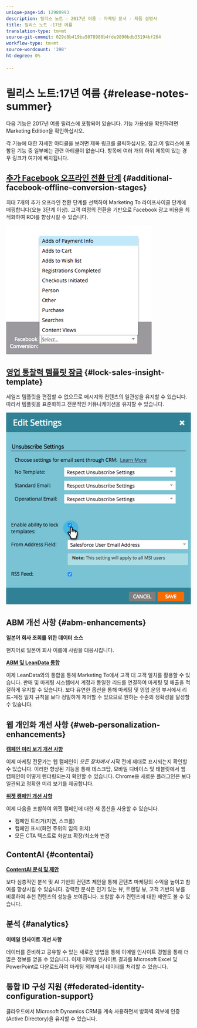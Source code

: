 ```yaml
---
unique-page-id: 12980993
description: 릴리스 노트 - 2017년 여름 - 마케팅 문서 - 제품 설명서
title: 릴리스 노트 -17년 여름
translation-type: tm+mt
source-git-commit: 029d8b419ba5078980b4fde9890bdb35194bf264
workflow-type: tm+mt
source-wordcount: '398'
ht-degree: 0%

---
```



# 릴리스 노트:17년 여름 {#release-notes-summer}

다음 기능은 2017년 여름 릴리스에 포함되어 있습니다. 기능 가용성을 확인하려면 Marketing Edition을 확인하십시오.

각 기능에 대한 자세한 아티클을 보려면 제목 링크를 클릭하십시오. 참고:이 릴리스에 포함된 기능 중 일부에는 관련 아티클이 없습니다. 항목에 여러 개의 하위 제목이 있는 경우 링크가 여기에 배치됩니다.

## [추가 Facebook 오프라인 전환 단계](/help/marketo/product-docs/demand-generation/facebook/set-up-facebook-offline-conversions.md) {#additional-facebook-offline-conversion-stages}

최대 7개의 추가 오프라인 전환 단계를 선택하여 Marketing To 라이프사이클 단계에 매핑합니다(오늘 3단계 이상). 고객 여정의 전환을 기반으로 Facebook 광고 비용을 최적화하여 ROI를 향상시킬 수 있습니다.

![](assets/image2017-8-24-15-3a23-3a31.png)

## [영업 통찰력 템플릿 잠금](/help/marketo/product-docs/marketo-sales-insight/msi-for-salesforce/features/actions-in-the-msi-panel/send-marketo-email/lock-sales-template.md) {#lock-sales-insight-template}

세일즈 템플릿을 편집할 수 없으므로 메시지와 컨텐츠의 일관성을 유지할 수 있습니다. 따라서 템플릿을 표준화하고 전문적인 커뮤니케이션을 유지할 수 있습니다.

![](assets/image2017-10-9-10-3a1-3a56.png)

## ABM 개선 사항 {#abm-enhancements}

**일본어 회사 조회를 위한 데이터 소스**

현지어로 일본어 회사 이름에 사람을 대응시킵니다.

**[ABM 및 LeanData 통합](https://docs.marketo.com/x/pKmt)**

이제 LeanData와의 통합을 통해 Marketing To에서 고객 대 고객 일치를 활용할 수 있습니다. 판매 및 마케팅 시스템에서 계정과 동일한 리드를 연결하여 마케팅 및 매출을 적절하게 유지할 수 있습니다. 보다 유연한 옵션을 통해 마케팅 및 영업 운영 부서에서 리드-계정 일치 규칙을 보다 정밀하게 제어할 수 있으므로 원하는 수준의 정확성을 달성할 수 있습니다.

## 웹 개인화 개선 사항 {#web-personalization-enhancements}

**[캠페인 미리 보기 개선 사항](/help/marketo/product-docs/web-personalization/working-with-web-campaigns/preview-and-test-a-web-campaign.md)**

이제 마케팅 전문가는 웹 캠페인이 *모든 장치에서* 시작 전에 제대로 표시되는지 확인할 수 있습니다. 이러한 향상된 기능을 통해 데스크탑, 모바일 디바이스 및 태블릿에서 웹 캠페인이 어떻게 렌더링되는지 확인할 수 있습니다. Chrome용 새로운 플러그인은 보다 일관되고 정확한 미리 보기를 제공합니다.

**[위젯 캠페인 개선 사항](/help/marketo/product-docs/web-personalization/working-with-web-campaigns/create-a-new-widget-web-campaign.md)**

이제 다음을 포함하여 위젯 캠페인에 대한 새 옵션을 사용할 수 있습니다.

* 캠페인 트리거(지연, 스크롤)
* 캠페인 표시(화면 주위의 임의 위치)
* 모든 CTA 텍스트로 화살표 확장/최소화 변경

## ContentAI {#contentai}

**[ContentAI 분석 및 제안](/help/marketo/product-docs/predictive-content/predictive-content-analytics-overview.md)**

보다 심층적인 분석 및 AI 기반의 컨텐츠 제안을 통해 콘텐츠 마케팅의 수익을 높이고 참여를 향상시킬 수 있습니다. 강력한 분석은 인기 있는 뷰, 트렌딩 뷰, 고객 기반의 뷰를 비롯하여 추천 컨텐츠의 성능을 보여줍니다. 포함할 추가 컨텐츠에 대한 제안도 볼 수 있습니다.

## 분석 {#analytics}

**이메일 인사이트 개선 사항**

데이터를 준비하고 공유할 수 있는 새로운 방법을 통해 이메일 인사이트 경험을 통해 더 많은 정보를 얻을 수 있습니다. 이제 이메일 인사이트 결과를 Microsoft Excel 및 PowerPoint로 다운로드하여 마케팅 외부에서 데이터를 처리할 수 있습니다.

## 통합 ID 구성 지원 {#federated-identity-configuration-support}

클라우드에서 Microsoft Dynamics CRM을 계속 사용하면서 방화벽 외부에 인증(Active Directory)을 유지할 수 있습니다.
